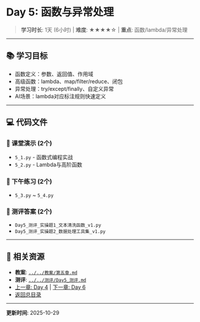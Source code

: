 # Day 5: 函数与异常处理

> **学习时长**: 1天 (6小时) | **难度**: ★★★★☆ | **重点**: 函数/lambda/异常处理

---

## 📚 学习目标

- 函数定义：参数、返回值、作用域
- 高级函数：lambda、map/filter/reduce、闭包
- 异常处理：try/except/finally、自定义异常
- AI场景：lambda对应标注规则快速定义

---

## 💻 代码文件

### 📂 课堂演示 (2个)
- `5_1.py` - 函数式编程实战
- `5_2.py` - Lambda与高阶函数

### 📂 下午练习 (2个)
- `5_3.py` ~ `5_4.py`

### 📂 测评答案 (2个)
- `Day5_测评_实操题1_文本清洗函数_v1.py`
- `Day5_测评_实操题2_数据处理工具集_v1.py`

---

## 📖 相关资源

- **教案**: [`../../教案/第五章.md`](../../教案/第五章.md)
- **测评**: [`../../测评/Day5_测评.md`](../../测评/Day5_测评.md)
- [上一章: Day 4](../day04/README.md) | [下一章: Day 6](../day06/README.md)
- [返回总目录](../README.md)

---

**更新时间**: 2025-10-29

